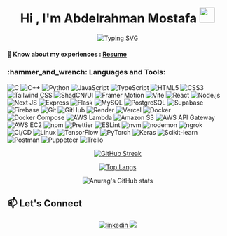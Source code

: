 <h1 align="center">
    <b>Hi , I'm Abdelrahman Mostafa </b>
    <img src="https://media.giphy.com/media/hvRJCLFzcasrR4ia7z/giphy.gif" width="35">
</h1>

<p align="center">
  <a href="https://git.io/typing-svg"><img src="https://readme-typing-svg.herokuapp.com?font=Fira+Code&size=25&pause=500&center=true&vCenter=true&width=650&lines=Software+Engineer;Always+up+for+a+challange;Ambitious+enough+to+aim+for+the+sky;Humble+enough+to+learn+from+every+step;Passionate+about+solving+complex+problems;Driven+by+continuous+learning" alt="Typing SVG" /></a>
</p>

<!-- #### Check My [Portfolio]() -->
#### 📄 Know about my experiences : <a href="https://drive.google.com/file/d/1rmZMzQAp9i-lgbpJq4eCY6BGbocN-1op/view?usp=sharing" target="_blank" rel="noreferrer">Resume</a>

<h3 align="left"> :hammer_and_wrench: Languages and Tools:</h3>
  <p align="center">
  
  ![C](https://img.shields.io/badge/C%20-%232370ED.svg?style=for-the-badge&logo=c&logoColor=white)
  ![C++](https://img.shields.io/badge/C++%20-%2300599C.svg?style=for-the-badge&logo=c%2B%2B&logoColor=white)
  ![Python](https://img.shields.io/badge/Python%20-%2314354C.svg?style=for-the-badge&logo=python&logoColor=white)
  ![JavaScript](https://img.shields.io/badge/JavaScript%20-%23F7DF1E.svg?style=for-the-badge&logo=javascript&logoColor=black)
  ![TypeScript](https://img.shields.io/badge/TypeScript-%23007ACC.svg?style=for-the-badge&logo=typescript&logoColor=white)
  ![HTML5](https://img.shields.io/badge/HTML5%20-%23E34F26.svg?style=for-the-badge&logo=html5&logoColor=white)
  ![CSS3](https://img.shields.io/badge/CSS%20-%231572B6.svg?style=for-the-badge&logo=css3&logoColor=white)
  ![Tailwind CSS](https://img.shields.io/badge/Tailwind_CSS-%2338B2AC.svg?style=for-the-badge&logo=tailwind-css&logoColor=white)
  ![ShadCN/UI](https://img.shields.io/badge/ShadCN_UI-%23000000.svg?style=for-the-badge&logo=radix-ui&logoColor=white)
  ![Framer Motion](https://img.shields.io/badge/Framer_Motion-%23000000.svg?style=for-the-badge&logo=framer&logoColor=white)
  ![Vite](https://img.shields.io/badge/Vite-%23646CFF.svg?style=for-the-badge&logo=vite&logoColor=white)
  ![React](https://img.shields.io/badge/React-%2320232a.svg?style=for-the-badge&logo=react&logoColor=%2361DAFB)
  ![Node.js](https://img.shields.io/badge/Node.js-%23339933.svg?style=for-the-badge&logo=node.js&logoColor=white)
  ![Next JS](https://img.shields.io/badge/Next.js-%23000000.svg?style=for-the-badge&logo=nextdotjs&logoColor=white)
  ![Express](https://img.shields.io/badge/Express.js-%23000000.svg?style=for-the-badge&logo=express&logoColor=white)
  ![Flask](https://img.shields.io/badge/Flask-%23000.svg?style=for-the-badge&logo=flask&logoColor=white)
  ![MySQL](https://img.shields.io/badge/MySQL-%234479A1.svg?style=for-the-badge&logo=mysql&logoColor=white)
  ![PostgreSQL](https://img.shields.io/badge/PostgreSQL-%23336791.svg?style=for-the-badge&logo=postgresql&logoColor=white)
  ![Supabase](https://img.shields.io/badge/Supabase-%2300E39F.svg?style=for-the-badge&logo=supabase&logoColor=white)
  ![Firebase](https://img.shields.io/badge/Firebase-%23039BE5.svg?style=for-the-badge&logo=firebase&logoColor=white)
  ![Git](https://img.shields.io/badge/git-%23F05033.svg?style=for-the-badge&logo=git&logoColor=white)
  ![GitHub](https://img.shields.io/badge/github-%23121011.svg?style=for-the-badge&logo=github&logoColor=white)
  ![Render](https://img.shields.io/badge/Render-%23000000.svg?style=for-the-badge&logo=render&logoColor=white)
  ![Vercel](https://img.shields.io/badge/Vercel-%23000000.svg?style=for-the-badge&logo=vercel&logoColor=white)
  ![Docker](https://img.shields.io/badge/Docker-%230db7ed.svg?style=for-the-badge&logo=docker&logoColor=white)
  ![Docker Compose](https://img.shields.io/badge/Docker_Compose-%230084ff.svg?style=for-the-badge&logo=docker&logoColor=white)
  ![AWS Lambda](https://img.shields.io/badge/AWS_Lambda-%23FF9900.svg?style=for-the-badge&logo=aws-lambda&logoColor=white)
  ![Amazon S3](https://img.shields.io/badge/Amazon_S3-%23FF9900.svg?style=for-the-badge&logo=amazon-s3&logoColor=white)
  ![AWS API Gateway](https://img.shields.io/badge/AWS%20API%20Gateway-%23FF9900.svg?style=for-the-badge&logo=amazon-api-gateway&logoColor=white)
  ![AWS EC2](https://img.shields.io/badge/AWS%20EC2-%23FF9900.svg?style=for-the-badge&logo=amazon-ec2&logoColor=white)
  ![npm](https://img.shields.io/badge/npm-%23CB3837.svg?style=for-the-badge&logo=npm&logoColor=white)
  ![Prettier](https://img.shields.io/badge/Prettier-%23F7B93E.svg?style=for-the-badge&logo=prettier&logoColor=white)
  ![ESLint](https://img.shields.io/badge/ESLint-%234B32C3.svg?style=for-the-badge&logo=eslint&logoColor=white)
  ![nvm](https://img.shields.io/badge/nvm-%23323330.svg?style=for-the-badge&logo=nodedotjs&logoColor=white)
  ![nodemon](https://img.shields.io/badge/nodemon-%23323330.svg?style=for-the-badge&logo=nodemon&logoColor=%BBDEAD)
  ![ngrok](https://img.shields.io/badge/ngrok-%23000000.svg?style=for-the-badge&logo=ngrok&logoColor=white)
  ![CI/CD](https://img.shields.io/badge/CI%2FCD-%23007ACC.svg?style=for-the-badge&logo=githubactions&logoColor=white)
  ![Linux](https://img.shields.io/badge/Linux-%23FCC624.svg?style=for-the-badge&logo=linux&logoColor=black)
  ![TensorFlow](https://img.shields.io/badge/TensorFlow-%23FF6F00.svg?style=for-the-badge&logo=tensorflow&logoColor=white)
  ![PyTorch](https://img.shields.io/badge/PyTorch-%23EE4C2C.svg?style=for-the-badge&logo=pytorch&logoColor=white)
  ![Keras](https://img.shields.io/badge/Keras-%23D00000.svg?style=for-the-badge&logo=keras&logoColor=white)
  ![Scikit-learn](https://img.shields.io/badge/Scikit--learn-%23F7931E.svg?style=for-the-badge&logo=scikit-learn&logoColor=white)
  ![Postman](https://img.shields.io/badge/Postman-%23FF6C37.svg?style=for-the-badge&logo=postman&logoColor=white)
  ![Puppeteer](https://img.shields.io/badge/Puppeteer-%2300C5D4.svg?style=for-the-badge&logo=puppeteer&logoColor=white)
  ![Trello](https://img.shields.io/badge/Trello-%23026AA7.svg?style=for-the-badge&logo=trello&logoColor=white)

  </p>

<div align="center">
  
  [![GitHub Streak](http://github-readme-streak-stats.herokuapp.com?user=abdomody35&theme=cobalt)](https://git.io/streak-stats)
  
  [![Top Langs](https://github-readme-stats.vercel.app/api/top-langs/?username=abdomody35&layout=compact&hide=html,css)](https://github.com/anuraghazra/github-readme-stats)
  
  ![Anurag's GitHub stats](https://github-readme-stats.vercel.app/api?username=abdomody35&show_icons=true&theme=radical)

</div>

## <b> 📫 Let's Connect</b>

<div align='center'>

  <a href="https://linkedin.com/in/abdomody35" target="_blank">
    <img src="https://img.shields.io/badge/linkedin:  abdomody35-%2300acee.svg?color=405DE6&style=for-the-badge&logo=linkedin&logoColor=white" alt=linkedin />
  </a>
  
  <a href="mailto:abdomody35@gmail.com" target="_blank">
    <img src="https://img.shields.io/badge/gmail:  abdomody35-%23EA4335.svg?style=for-the-badge&logo=gmail&logoColor=white" t=mail />
  </a>
	
</div>
